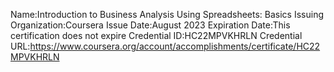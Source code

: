 Name:Introduction to Business Analysis Using Spreadsheets: Basics
Issuing Organization:Coursera
Issue Date:August 2023
Expiration Date:This certification does not expire
Credential ID:HC22MPVKHRLN
Credential URL:https://www.coursera.org/account/accomplishments/certificate/HC22MPVKHRLN
